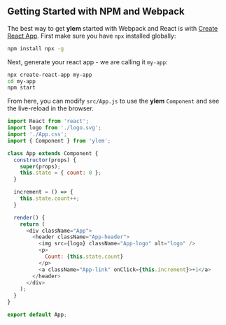 ## Getting Started with NPM and Webpack

The best way to get **ylem** started with Webpack and React is with [Create React App](https://github.com/facebook/create-react-app). First make sure you have `npx` installed globally:

```sh
npm install npx -g
```

Next, generate your react app - we are calling it `my-app`:

```sh
npx create-react-app my-app
cd my-app
npm start
```

From here, you can modify `src/App.js` to use the **ylem** `Component` and see the live-reload in the browser.

```js
import React from 'react';
import logo from './logo.svg';
import './App.css';
import { Component } from 'ylem';

class App extends Component {
  constructor(props) {
    super(props);
    this.state = { count: 0 };
  }

  increment = () => {
    this.state.count++;
  }

  render() {
    return (
      <div className="App">
        <header className="App-header">
          <img src={logo} className="App-logo" alt="logo" />
          <p>
            Count: {this.state.count}
          </p>
          <a className="App-link" onClick={this.increment}>+1</a>
        </header>
      </div>
    );
  }
}

export default App;
```
